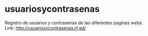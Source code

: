 # usuariosycontrasenas
Registro de usuarios y contrasenas de las diferentes paginas webs.<br>
Link: http://usuariosycontrasenas.rf.gd/
